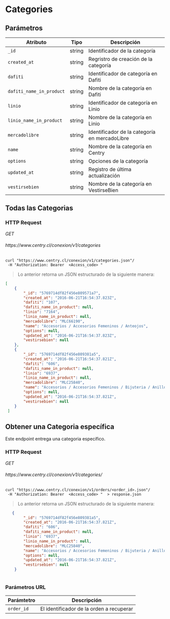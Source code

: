 
# Categories

## Parámetros


| Atributo                      |   Tipo  |                                      Descripción                                      |
| ---------                     | ------- | ------------------------------------------------------------------------------------- |
| `_id`                         | string  | Identificador de la categoría                      |
| `created_at`                  | string  | Regristro de creación de la categoría                      |
| `dafiti`                      | string  | Identificador de categoría en Dafiti                      |
| `dafiti_name_in_product`      | string  | Nombre de la categoría en Dafiti     |
| `linio`                       | string  | Identificador de categoría en Linio         |
| `linio_name_in_product`       | string  | Nombre de la categoría en Linio              |
| `mercadolibre`                | string  | Identificador de la categoría en mercadoLibre|
| `name`                        | string  | Nombre de la categoría en Centry|
| `options`                     | string  | Opciones de la categoría                     |
| `updated_at`                  | string  | Registro de última actualización |
| `vestirsebien`                | string  | Nombre de la categoría en VestirseBien |






## Todas las Categorias 

### HTTP Request
<div class="api-endpoint">
  <div class="endpoint-data">
    <i class="label label-get">GET</i>
    <h6> https://www.centry.cl/conexion/v1/categories </h6>
  </div>
</div>



```shell
curl "https://www.centry.cl/conexion/v1/categories.json"/
 -H "Authorization: Bearer  <Access_code> "
```

> Lo anterior retorna un JSON estructurado de la siguiente manera:

```json
[
    {
        "_id": "5769714df82f456e809571a7",
        "created_at": "2016-06-21T16:54:37.823Z",
        "dafiti": "107",
        "dafiti_name_in_product": null,
        "linio": "7164",
        "linio_name_in_product": null,
        "mercadolibre": "MLC66190",
        "name": "Accesorios / Accesorios Femeninos / Anteojos",
        "options": null,
        "updated_at": "2016-06-21T16:54:37.823Z",
        "vestirsebien": null
    },
    {
        "_id": "5769714df82f456e809381a5",
        "created_at": "2016-06-21T16:54:37.821Z",
        "dafiti": "606",
        "dafiti_name_in_product": null,
        "linio": "6937",
        "linio_name_in_product": null,
        "mercadolibre": "MLC25840",
        "name": "Accesorios / Accesorios Femeninos / Bijuteria / Anillos",
        "options": null,
        "updated_at": "2016-06-21T16:54:37.821Z",
        "vestirsebien": null
    }
 ]

```


## Obtener una Categoria específica



Este endpoint entrega una categoria específico.

### HTTP Request
<div class="api-endpoint">
  <div class="endpoint-data">
    <i class="label label-get">GET</i>
    <h6> https://www.centry.cl/conexion/v1/categories/<order_id> </h6>
  </div>
</div>


```shell
curl "https://www.centry.cl/conexion/v1/orders/<order_id>.json"/
 -H "Authorization: Bearer  <Access_code> "  > response.json
```

> Lo anterior retorna un JSON estructurado de la siguiente manera:

```json
   {
        "_id": "5769714df82f456e809381a5",
        "created_at": "2016-06-21T16:54:37.821Z",
        "dafiti": "606",
        "dafiti_name_in_product": null,
        "linio": "6937",
        "linio_name_in_product": null,
        "mercadolibre": "MLC25840",
        "name": "Accesorios / Accesorios Femeninos / Bijuteria / Anillos",
        "options": null,
        "updated_at": "2016-06-21T16:54:37.821Z",
        "vestirsebien": null
    }
	

```



### Parámetros URL

Parámtetro | Descripción
---------- | -----------
`order_id` | El identificador de la orden a recuperar






